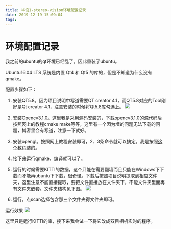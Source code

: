 ```yaml
---
title: 毕设1-stereo-vision环境配置记录
date: 2019-12-19 15:09:04
tags:
---
```

# 环境配置记录
我之前的ubuntu的qt环境已经乱了，因此重装了ubuntu。

Ubuntu16.04 LTS 系统是内置 Qt4 和 Qt5 的库的，但是不知道为什么没有qmake。


配置步骤如下：

1. 安装QT5.8。因为项目说明中写道需要QT creator 4.1，而QT5.8对应的Tool刚好是Qt creator 4.1，注意安装的时候将Qt5.8库勾选上。
![](https://s2.ax1x.com/2019/12/20/QOtW60.png)

2. 安装Opencv3.1.0。这里我是采用源码安装的，下载opencv3.1.0的源代码后按照网上的教程cmake make等等，这里有一个因为墙的问题无法下载的问题，博客里会有写道，注意一下就好。

3. 安装opengl。按照网上教程安装即可，2、3条命令就可以搞定。我是按照[这个教程](https://blog.csdn.net/zzyczzyc/article/details/84193696
)装的。

4. 接下来运行qmake，编译就可以了。

5. 运行的时候需要KITTI的数据，这个只能在需要翻墙而且只能在Windows下下载而不能再ubuntu下下载，很奇怪。下载后按照项目说明提取到相应文件夹，这里注意不能直接提取，要把文件直接放在文件夹下，不能文件夹里面再有文件夹嵌套。文件夹结构见下图。
![](https://s2.ax1x.com/2019/12/20/QOtfXV.png)

6. 运行，点scan选择包含那三个文件夹得文件夹即可。

运行效果
![](https://s2.ax1x.com/2019/12/20/QOt4mT.png)

这里只是运行KITTI的库，接下来我会试一下将它改成双目相机实时的程序。